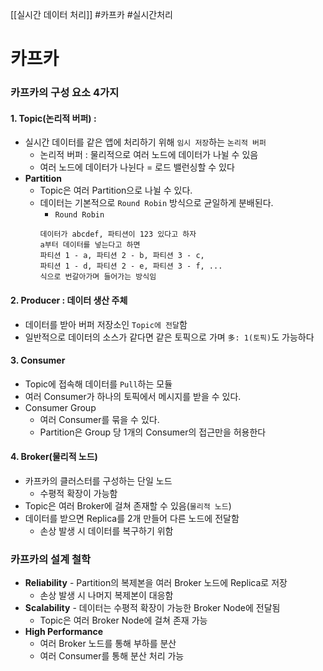 [[실시간 데이터 처리]]
#카프카 #실시간처리 

# 카프카

### 카프카의 구성 요소 4가지

####  1. Topic(논리적 버퍼) : 
- 실시간 데이터를 같은 앱에 처리하기 위해 `임시 저장`하는 `논리적 버퍼`
	- 논리적 버퍼 : 물리적으로 여러 노드에 데이터가 나뉠 수 있음
	- 여러 노드에 데이터가 나뉜다  = 로드 밸런싱할 수 있다
- **Partition**
	- Topic은 여러 Partition으로 나뉠 수 있다.
	- 데이터는 기본적으로 `Round Robin` 방식으로 균일하게 분배된다.
		- `Round Robin`
		```
		데이터가 abcdef, 파티션이 123 있다고 하자
		a부터 데이터를 넣는다고 하면
		파티션 1 - a, 파티션 2 - b, 파티션 3 - c,
		파티션 1 - d, 파티션 2 - e, 파티션 3 - f, ...
		식으로 번갈아가며 들어가는 방식임
		```
#### 2. Producer : 데이터 생산 주체
- 데이터를 받아 버퍼 저장소인 `Topic에 전달`함
- 일반적으로 데이터의 소스가 같다면 같은 토픽으로 가며 `多: 1(토픽)`도 가능하다

#### 3. Consumer 
- Topic에 접속해 데이터를 `Pull`하는 모듈
- 여러 Consumer가 하나의 토픽에서 메시지를 받을 수 있다.
- Consumer Group
	- 여러 Consumer를 묶을 수 있다.
	- Partition은 Group 당 1개의 Consumer의 접근만을 허용한다

#### 4. Broker(물리적 노드)
- 카프카의 클러스터를 구성하는 단일 노드
	- 수평적 확장이 가능함
- Topic은 여러 Broker에 걸쳐 존재할 수 있음(`물리적 노드`)
- 데이터를 받으면 Replica를 2개 만들어 다른 노드에 전달함
	- 손상 발생 시 데이터를 복구하기 위함

### 카프카의 설계 철학
- **Reliability** - Partition의 복제본을 여러 Broker 노드에 Replica로 저장
	- 손상 발생 시 나머지 복제본이 대응함
- **Scalability** - 데이터는 수평적 확장이 가능한 Broker Node에 전달됨
	- Topic은 여러 Broker Node에 걸쳐 존재 가능
- **High Performance** 
	- 여러 Broker 노드를 통해 부하를 분산
	- 여러 Consumer를 통해 분산 처리 가능